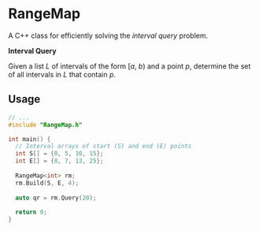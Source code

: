 # RangeMap
A C++ class for efficiently solving the _interval query_ problem.

__Interval Query__

Given a list _L_ of intervals of the form \[_a_, _b_) and a point _p_, determine the set of all intervals in _L_ that contain _p_.

## Usage
```cpp
// ...
#include "RangeMap.h"

int main() {
  // Interval arrays of start (S) and end (E) points
  int S[] = {0, 5, 10, 15};
  int E[] = {8, 7, 13, 25};
  
  RangeMap<int> rm;
  rm.Build(S, E, 4);
  
  auto qr = rm.Query(20);
  
  return 0;
}
